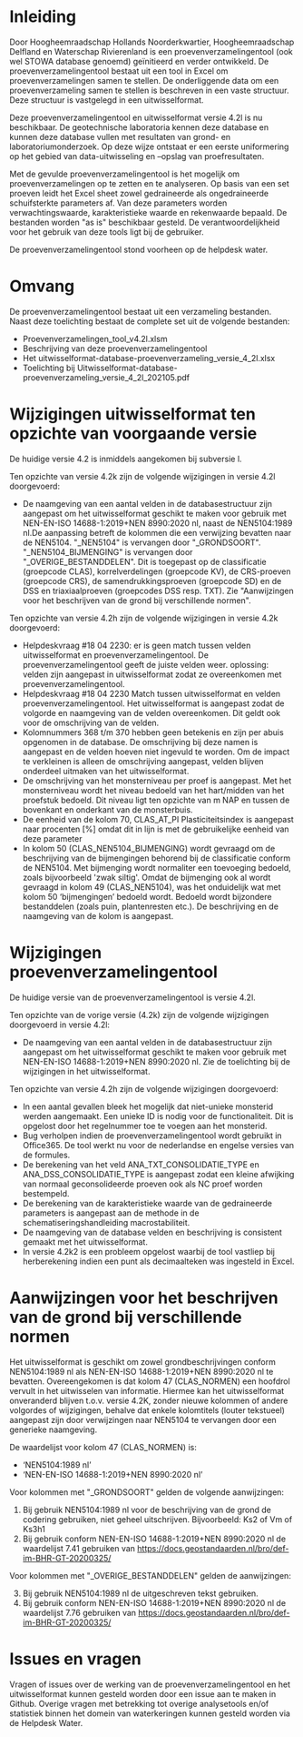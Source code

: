 # Inleiding

Door Hoogheemraadschap Hollands Noorderkwartier, Hoogheemraadschap Delfland en Waterschap Rivierenland is een proevenverzamelingentool (ook wel STOWA database genoemd) geïnitieerd en verder ontwikkeld.
De proevenverzamelingentool bestaat uit een tool in Excel om proevenverzamelingen samen te stellen. De onderliggende data om een proevenverzameling samen te stellen is beschreven in een vaste structuur. Deze structuur is vastgelegd in een uitwisselformat.

Deze proevenverzamelingentool en uitwisselformat versie 4.2l is nu beschikbaar. De geotechnische laboratoria kennen deze database en kunnen deze database vullen met resultaten van grond- en laboratoriumonderzoek. Op deze wijze ontstaat er een eerste uniformering op het gebied van data-uitwisseling en –opslag van proefresultaten.

Met de gevulde proevenverzamelingentool is het mogelijk om proevenverzamelingen op te zetten en te analyseren. Op basis van een set proeven leidt het Excel sheet zowel gedraineerde als ongedraineerde schuifsterkte parameters af. Van deze parameters worden verwachtingswaarde, karakteristieke waarde en rekenwaarde bepaald. De bestanden worden "as is" beschikbaar gesteld. De verantwoordelijkheid voor het gebruik van deze tools ligt bij de gebruiker.

De proevenverzamelingentool stond voorheen op de helpdesk water.

# Omvang

De proevenverzamelingentool bestaat uit een verzameling bestanden. Naast deze toelichting bestaat de complete set uit de volgende bestanden:

* Proevenverzamelingen_tool_v4.2l.xlsm
* Beschrijving van deze proevenverzamelingentool
* Het uitwisselformat-database-proevenverzameling_versie_4_2l.xlsx
* Toelichting bij Uitwisselformat-database-proevenverzameling_versie_4_2l_202105.pdf

# Wijzigingen uitwisselformat ten opzichte van voorgaande versie

De huidige versie 4.2 is inmiddels aangekomen bij subversie l. 

Ten opzichte van versie 4.2k zijn de volgende wijzigingen in versie 4.2l doorgevoerd:

* De naamgeving van een aantal velden in de databasestructuur zijn aangepast om het uitwisselformat geschikt te maken voor gebruik met NEN-EN-ISO 14688-1:2019+NEN 8990:2020 nl, naast de NEN5104:1989 nl.De aanpassing betreft de kolommen die een verwijzing bevatten naar de NEN5104. "_NEN5104" is vervangen door "_GRONDSOORT". "_NEN5104_BIJMENGING" is vervangen door "_OVERIGE_BESTANDDELEN". Dit is toegepast op de classificatie (groepcode CLAS), korrelverdelingen (groepcode KV), de CRS-proeven (groepcode CRS), de samendrukkingsproeven (groepcode SD) en de DSS en triaxiaalproeven (groepcodes DSS resp. TXT). Zie "Aanwijzingen voor het beschrijven van de grond bij verschillende normen".


Ten opzichte van versie 4.2h zijn de volgende wijzigingen in versie 4.2k doorgevoerd:

* Helpdeskvraag #18 04 2230: er is geen match tussen velden uitwisselformat en proevenverzamelingentool. De proevenverzamelingentool geeft de juiste velden weer.
   oplossing: velden zijn aangepast in uitwisselformat zodat ze overeenkomen met proevenverzamelingentool.
* Helpdeskvraag #18 04 2230 Match tussen uitwisselformat en velden proevenverzamelingentool. Het uitwisselformat is aangepast zodat de volgorde en naamgeving van de velden overeenkomen. Dit geldt ook voor de omschrijving van de velden.
* Kolomnummers 368 t/m 370 hebben geen betekenis en zijn per abuis opgenomen in de database. De omschrijving bij deze namen is aangepast en de velden hoeven niet ingevuld te worden. Om de impact te verkleinen is alleen de omschrijving aangepast, velden blijven onderdeel uitmaken van het uitwisselformat.
* De omschrijving van het monsterniveau per proef is aangepast. Met het monsterniveau wordt het niveau bedoeld van het hart/midden van het proefstuk bedoeld. Dit niveau ligt ten opzichte van m NAP en tussen de bovenkant en onderkant van de monsterbuis.
* De eenheid van de kolom 70, CLAS_AT_PI Plasticiteitsindex is aangepast naar procenten [%] omdat dit in lijn is met de gebruikelijke eenheid van deze parameter
* In kolom 50 (CLAS_NEN5104_BIJMENGING) wordt gevraagd om de beschrijving van de bijmengingen behorend bij de classificatie conform de NEN5104. Met bijmenging wordt normaliter een toevoeging bedoeld, zoals bijvoorbeeld 'zwak siltig'. Omdat de bijmenging ook al wordt gevraagd in kolom 49 (CLAS_NEN5104), was het onduidelijk wat met kolom 50 ‘bijmengingen’ bedoeld wordt. Bedoeld wordt bijzondere bestanddelen (zoals puin, plantenresten etc.). De beschrijving en de naamgeving van de kolom is aangepast.

# Wijzigingen proevenverzamelingentool

De huidige versie van de proevenverzamelingentool is versie 4.2l. 

Ten opzichte van de vorige versie (4.2k) zijn de volgende wijzigingen doorgevoerd in versie 4.2l:

* De naamgeving van een aantal velden in de databasestructuur zijn aangepast om het uitwisselformat geschikt te maken voor gebruik met NEN-EN-ISO 14688-1:2019+NEN 8990:2020 nl. Zie de toelichting bij de wijzigingen in het uitwisselformat.


Ten opzichte van versie 4.2h zijn de volgende wijzigingen doorgevoerd:

* In een aantal gevallen bleek het mogelijk dat niet-unieke monsterid werden aangemaakt. Een unieke ID is nodig voor de functionaliteit. Dit is opgelost door het regelnummer toe te voegen aan het monsterid.
* Bug verholpen indien de proevenverzamelingentool wordt gebruikt in Office365. De tool werkt nu voor de nederlandse en engelse versies van de formules.
* De berekening van het veld ANA_TXT_CONSOLIDATIE_TYPE en ANA_DSS_CONSOLIDATIE_TYPE is aangepast zodat een kleine afwijking van normaal geconsolideerde proeven ook als NC proef worden bestempeld.
* De berekening van de karakteristieke waarde van de gedraineerde parameters is aangepast aan de methode in de schematiseringshandleiding macrostabiliteit.
* De naamgeving van de database velden en beschrijving is consistent gemaakt met het uitwisselformat.
* In versie 4.2k2 is een probleem opgelost waarbij de tool vastliep bij herberekening indien een punt als decimaalteken was ingesteld in Excel.

# Aanwijzingen voor het beschrijven van de grond bij verschillende normen

Het uitwisselformat is geschikt om zowel grondbeschrijvingen conform NEN5104:1989 nl als NEN-EN-ISO 14688-1:2019+NEN 8990:2020 nl te bevatten. Overeengekomen is dat kolom 47 (CLAS_NORMEN) een hoofdrol vervult in het uitwisselen van informatie. 
Hiermee kan het uitwisselformat onveranderd blijven t.o.v. versie 4.2K, zonder nieuwe kolommen of andere volgordes of wijzigingen, behalve dat enkele kolomtitels (louter tekstueel) aangepast zijn door verwijzingen naar NEN5104 te vervangen door een generieke naamgeving.

De waardelijst voor kolom 47 (CLAS_NORMEN) is:

- ‘NEN5104:1989 nl’
- ‘NEN-EN-ISO 14688-1:2019+NEN 8990:2020 nl’

Voor kolommen met "_GRONDSOORT" gelden de volgende aanwijzingen:

1. Bij gebruik NEN5104:1989 nl voor de beschrijving van de grond de codering gebruiken, niet geheel uitschrijven. Bijvoorbeeld: Ks2 of Vm of Ks3h1
2. Bij gebruik conform NEN-EN-ISO 14688-1:2019+NEN 8990:2020 nl de waardelijst 7.41 gebruiken van https://docs.geostandaarden.nl/bro/def-im-BHR-GT-20200325/

Voor kolommen met "_OVERIGE_BESTANDDELEN" gelden de aanwijzingen:

3. Bij gebruik NEN5104:1989 nl de uitgeschreven tekst gebruiken.
4. Bij gebruik conform NEN-EN-ISO 14688-1:2019+NEN 8990:2020 nl de waardelijst 7.76 gebruiken van https://docs.geostandaarden.nl/bro/def-im-BHR-GT-20200325/


# Issues en vragen

Vragen of issues over de werking van de proevenverzamelingentool en het uitwisselformat kunnen gesteld worden door een issue aan te maken in Github. Overige vragen met betrekking tot overige analysetools en/of statistiek binnen het domein van waterkeringen kunnen gesteld worden via de Helpdesk Water.
